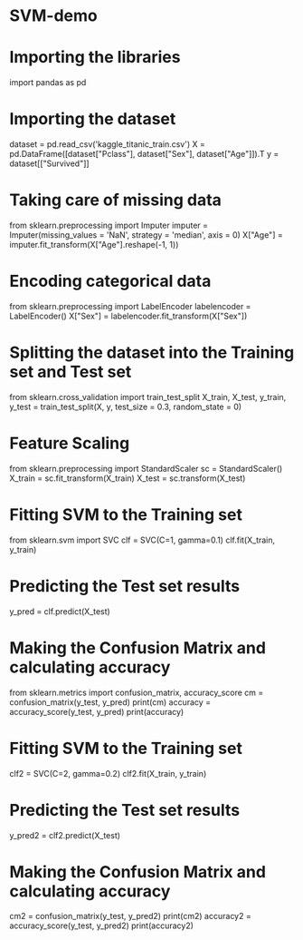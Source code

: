 # SVM-demo


# Importing the libraries
import pandas as pd

# Importing the dataset
dataset = pd.read_csv('kaggle_titanic_train.csv')
X = pd.DataFrame([dataset["Pclass"],
                  dataset["Sex"],
                  dataset["Age"]]).T
y = dataset[["Survived"]]

# Taking care of missing data
from sklearn.preprocessing import Imputer
imputer = Imputer(missing_values = 'NaN', strategy = 'median', axis = 0)
X["Age"] = imputer.fit_transform(X["Age"].reshape(-1, 1))

# Encoding categorical data
from sklearn.preprocessing import LabelEncoder
labelencoder = LabelEncoder()
X["Sex"] = labelencoder.fit_transform(X["Sex"])

# Splitting the dataset into the Training set and Test set
from sklearn.cross_validation import train_test_split
X_train, X_test, y_train, y_test = train_test_split(X, y, test_size = 0.3, random_state = 0)

# Feature Scaling
from sklearn.preprocessing import StandardScaler
sc = StandardScaler()
X_train = sc.fit_transform(X_train)
X_test = sc.transform(X_test)

# Fitting SVM to the Training set
from sklearn.svm import SVC
clf = SVC(C=1, gamma=0.1)
clf.fit(X_train, y_train)

# Predicting the Test set results
y_pred = clf.predict(X_test)

# Making the Confusion Matrix and calculating accuracy
from sklearn.metrics import confusion_matrix, accuracy_score
cm = confusion_matrix(y_test, y_pred)
print(cm)
accuracy = accuracy_score(y_test, y_pred)
print(accuracy)

# Fitting SVM to the Training set
clf2 = SVC(C=2, gamma=0.2)
clf2.fit(X_train, y_train)

# Predicting the Test set results
y_pred2 = clf2.predict(X_test)

# Making the Confusion Matrix and calculating accuracy
cm2 = confusion_matrix(y_test, y_pred2)
print(cm2)
accuracy2 = accuracy_score(y_test, y_pred2)
print(accuracy2)
